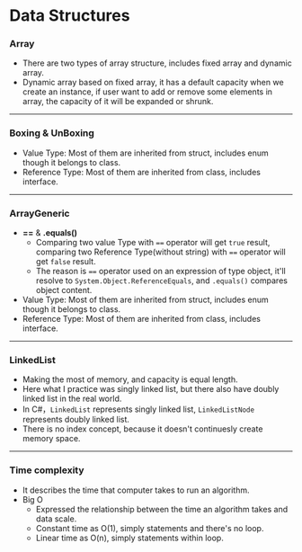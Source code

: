 # Data Structures
### Array
* There are two types of array structure, includes fixed array and dynamic array.
* Dynamic array based on fixed array, it has a default capacity when we create an instance, if user want to add or remove some elements in array, the capacity of it will be
expanded or shrunk.
---
### Boxing & UnBoxing
* Value Type: Most of them are inherited from struct, includes enum though it belongs to class.
* Reference Type: Most of them are inherited from class, includes interface.
---
### ArrayGeneric
* **==** & **.equals()**
  * Comparing two value Type with `==` operator will get `true` result, comparing two Reference Type(without string) with `==` operator will get `false` result.
  * The reason is `==` operator used on an expression of type object, it'll resolve to `System.Object.ReferenceEquals`, and `.equals()` compares object content.
* Value Type: Most of them are inherited from struct, includes enum though it belongs to class.
* Reference Type: Most of them are inherited from class, includes interface.
---
### LinkedList
* Making the most of memory, and capacity is equal length.
* Here what I practice was singly linked list, but there also have doubly linked list in the real world.
* In C#，`LinkedList` represents singly linked list,  `LinkedListNode` represents doubly linked list.
* There is no index concept, because it doesn't continuesly create memory space.
---
### Time complexity
* It describes the time that computer takes to run an algorithm.
* Big O
  * Expressed the relationship between the time an algorithm takes and data scale.
  * Constant time as O(1), simply statements and there's no loop.
  * Linear time as O(n), simply statements within loop.
